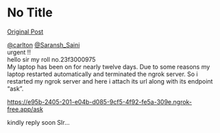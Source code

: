 # No Title

[Original Post](https://discourse.onlinedegree.iitm.ac.in/t/169029/465)

<p><a class="mention" href="/u/carlton">@carlton</a> <a class="mention" href="/u/saransh_saini">@Saransh_Saini</a><br>
urgent !!<br>
hello sir my roll no.23f3000975<br>
My laptop has been on for nearly twelve days. Due to some reasons my laptop restarted automatically and terminated the ngrok server. So i restarted my ngrok server and here i attach its url along with its endpoint “ask”.</p>
<p><a href="https://e95b-2405-201-e04b-d085-9cf5-4f92-fe5a-309e.ngrok-free.app/ask" class="onebox" target="_blank" rel="noopener nofollow ugc">https://e95b-2405-201-e04b-d085-9cf5-4f92-fe5a-309e.ngrok-free.app/ask</a></p>
<p>kindly reply soon SIr…</p>